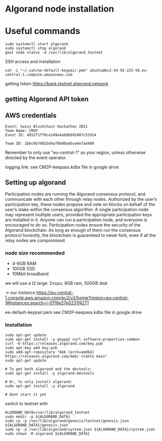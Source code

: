 # Algorand node installation

# Useful commands
```
sudo systemctl start algorand
sudo systemctl stop algorand
goal node status -d /var/lib/algorand_testnet
```
SSH access and installation
```
ssh -i "~/.ssh/ee-default-keypair.pem" ubuntu@ec2-54-93-225-56.eu-central-1.compute.amazonaws.com
```

getting token https://bank.testnet.algorand.network

## getting Algorand API token



## AWS credentials
```
Event: Swiss Blockchain Hackathon 2021
Team Name: CM2P
Event ID: 4952f1ff0ce149e4a9db892487c52914

Team ID: 1bbc6b7402bd4af0b00adbce6e7ad489
```
Remember to only use "eu-central-1" as your region, unless otherwise directed by the event operator.

logging link: see CM2P-keepass.kdbx file in google drive

## Setting up algorand

Participation nodes are running the Algorand consensus protocol, and communicate with each other through relay nodes. Authorized by the user’s participation key, these nodes propose and vote on blocks on behalf of the user’s stake within the consensus algorithm. A single participation node may represent multiple users, provided the appropriate participation keys are installed in it. Anyone can run a participation node, and everyone is encouraged to do so. Participation nodes ensure the security of the Algorand blockchain: As long as enough of them run the consensus protocol honestly, the blockchain is guaranteed to never fork, even if all the relay nodes are compromised.

### node size recommended
* 4-8GB RAM
* 100GB SSD
* 10Mbit broadband

we will use a t2.large: 2vcpu, 8GB ram, 500GB disk

-> our instance https://eu-central-1.console.aws.amazon.com/ec2/v2/home?region=eu-central-1#Instances:search=i-07f6e27e0231f4271

ee-default-keypair.pem see CM2P-keepass.kdbx file in google drive

### Installation
```
sudo apt-get update
sudo apt-get install -y gnupg2 curl software-properties-common
curl -O https://releases.algorand.com/key.pub
sudo apt-key add key.pub
sudo add-apt-repository "deb [arch=amd64] https://releases.algorand.com/deb/ stable main"
sudo apt-get update

# To get both algorand and the devtools:
sudo apt-get install -y algorand-devtools

# Or, to only install algorand:
sudo apt-get install -y algorand

# dont start it yet

```
switch to testnet with
```
ALGORAND_DATA=/var/lib/algorand_testnet
sudo mkdir -p ${ALGORAND_DATA}
sudo cp -p /var/lib/algorand/genesis/testnet/genesis.json ${ALGORAND_DATA}/genesis.json
sudo cp -p /var/lib/algorand/system.json ${ALGORAND_DATA}/system.json
sudo chown -R algorand ${ALGORAND_DATA}
```






